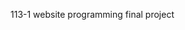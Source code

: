 113-1 website programming final project
<title> animap -> to create a map for introduce animals (relate to SDGs LAND)
